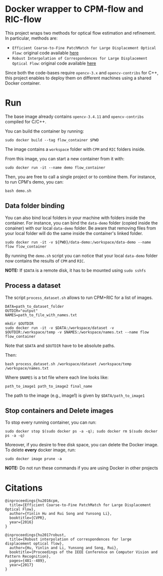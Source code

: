 # Docker wrapper to CPM-flow and RIC-flow
This project wraps two methods for optical flow estimation and refinement.
In particular, methods are:
* `Efficient Coarse-to-Fine PatchMatch for Large Displacement Optical Flow`: original code available [here](https://github.com/YinlinHu/CPM)
* `Robust Interpolation of Correspondences for Large Displacement Optical Flow`: original code available [here](https://github.com/YinlinHu/Ric)



Since both the code-bases require `opencv-3.x` and `opencv-contribs` for C++, this project enables to deploy them on different machines using a shared Docker container. 

# Run
The base image already contains `opencv-3.4.11` and `opencv-contribs` compiled for C/C++.

You can build the container by running:

```
sudo docker build --tag flow_container $PWD
```

The image contains a `workspace` folder with `CPM` and `RIC` folders inside. 

From this image, you can start a new container from it with:

```
sudo docker run -it --name demo flow_container 
```

Then, you are free to call a single project or to combine them.
For instance, to run CPM's demo, you can:

```
bash demo.sh
```

## Data folder binding

You can also bind local folders in your machine with folders inside the container.
For instance, you can bind the `data-demo` folder (copied inside the conainer) with our local `data-demo` folder.
Be aware that removing files from your local folder will do the same inside the container's linked folder.

```
sudo docker run -it -v ${PWD}/data-demo:/workspace/data-demo --name flow flow_container
```

By running the `demo.sh` script you can notice that your local `data-demo` folder now contains the results of `CPM` and `RIC`.

**NOTE:** If `$DATA` is a remote disk, it has to be mounted using `sudo sshfs`

## Process a dataset

The script `process_dataset.sh` allows to run CPM+RIC for a list of images.

```
DATA=path_to_dataset_folder
OUTDIR="output"
NAMES=path_to_file_with_names.txt

mkdir $OUTDIR
sudo docker run -it -v $DATA:/workspace/dataset -v $OUTDIR:/workspace/temp -v $NAMES:/workspace/names.txt --name flow flow_container
```

Note that `$DATA` and `$OUTDIR` have to be absolute paths.

Then:

```
bash process_dataset.sh /workspace/dataset /workspace/temp /workspace/names.txt
```

Where `$NAMES` is a txt file where each line looks like:

```
path_to_image1 path_to_image2 final_name
```

The path to the image (e.g., image1) is given by `$DATA/path_to_image1`
## Stop containers and Delete images
To stop every running container, you can run:
```
sudo docker stop $(sudo docker ps -a -q); sudo docker rm $(sudo docker ps -a -q)
```

Moreover, if you desire to free disk space, you can delete the Docker image.
To delete **every** docker image, run:
```
sudo docker image prune -a
```

**NOTE:** Do not run these commands if you are using Docker in other projects

# Citations

```
@inproceedings{hu2016cpm,
  title={Efficient Coarse-to-Fine PatchMatch for Large Displacement Optical Flow},
  author={Yinlin Hu and Rui Song and Yunsong Li},
  booktitle={CVPR},
  year={2016}
}
```

```
@inproceedings{hu2017robust,
  title={Robust interpolation of correspondences for large displacement optical flow},
  author={Hu, Yinlin and Li, Yunsong and Song, Rui},
  booktitle={Proceedings of the IEEE Conference on Computer Vision and Pattern Recognition},
  pages={481--489},
  year={2017}
}
```
